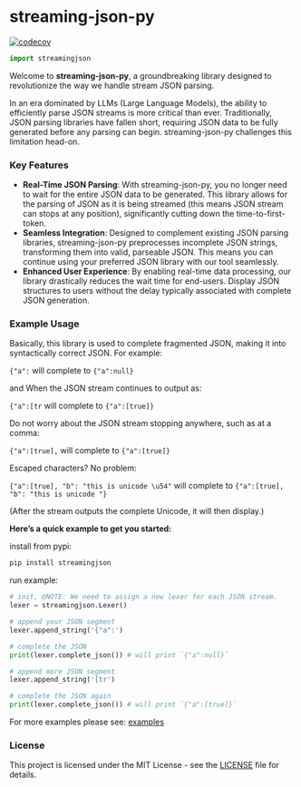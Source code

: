 # streaming-json-py

[![codecov](https://codecov.io/gh/karminski/streaming-json-py/graph/badge.svg?token=1901RX87FK)](https://codecov.io/gh/karminski/streaming-json-py)

```python
import streamingjson
```

Welcome to **streaming-json-py**, a groundbreaking library designed to revolutionize the way we handle stream JSON parsing.  

In an era dominated by LLMs (Large Language Models), the ability to efficiently parse JSON streams is more critical than ever. Traditionally, JSON parsing libraries have fallen short, requiring JSON data to be fully generated before any parsing can begin. streaming-json-py challenges this limitation head-on.

### Key Features

- **Real-Time JSON Parsing**: With streaming-json-py, you no longer need to wait for the entire JSON data to be generated. This library allows for the parsing of JSON as it is being streamed (this means JSON stream can stops at any position), significantly cutting down the time-to-first-token.
- **Seamless Integration**: Designed to complement existing JSON parsing libraries, streaming-json-py preprocesses incomplete JSON strings, transforming them into valid, parseable JSON. This means you can continue using your preferred JSON library with our tool seamlessly.
- **Enhanced User Experience**: By enabling real-time data processing, our library drastically reduces the wait time for end-users. Display JSON structures to users without the delay typically associated with complete JSON generation.

### Example Usage

Basically, this library is used to complete fragmented JSON, making it into syntactically correct JSON. For example:

```{"a":``` will complete to ```{"a":null}```

and When the JSON stream continues to output as:

```{"a":[tr``` will complete to ```{"a":[true]}```

Do not worry about the JSON stream stopping anywhere, such as at a comma:

```{"a":[true],``` will complete to ```{"a":[true]}```

Escaped characters? No problem:  

```{"a":[true], "b": "this is unicode \u54"``` will complete to ```{"a":[true], "b": "this is unicode "}``` 

(After the stream outputs the complete Unicode, it will then display.)


**Here’s a quick example to get you started:**

install from pypi:

```bash
pip install streamingjson
```

run example:

```python
# init, @NOTE: We need to assign a new lexer for each JSON stream.
lexer = streamingjson.Lexer()

# append your JSON segment
lexer.append_string('{"a":')

# complete the JSON
print(lexer.complete_json()) # will print `{"a":null}`

# append more JSON segment
lexer.append_string('[tr')

# complete the JSON again
print(lexer.complete_json()) # will print `{"a":[true]}`
```


For more examples please see: [examples](./examples/)


### License

This project is licensed under the MIT License - see the [LICENSE](./LICENSE) file for details.
